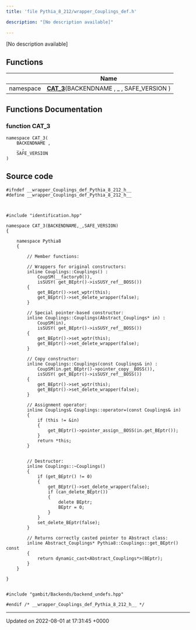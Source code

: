```yaml
---
title: 'file Pythia_8_212/wrapper_Couplings_def.h'

description: "[No description available]"

---
```







[No description available]

## Functions

|                | Name           |
| -------------- | -------------- |
| namespace | **[CAT_3](/documentation/code/darkbit_developmentfiles/wrapper__couplings__def_8h/#function-cat-3)**(BACKENDNAME , _ , SAFE_VERSION ) |


## Functions Documentation

### function CAT_3

```
namespace CAT_3(
    BACKENDNAME ,
    _ ,
    SAFE_VERSION 
)
```




## Source code

```
#ifndef __wrapper_Couplings_def_Pythia_8_212_h__
#define __wrapper_Couplings_def_Pythia_8_212_h__



#include "identification.hpp"

namespace CAT_3(BACKENDNAME,_,SAFE_VERSION)
{
    
    namespace Pythia8
    {
        
        // Member functions: 
        
        // Wrappers for original constructors: 
        inline Couplings::Couplings() :
            CoupSM(__factory0()),
            isSUSY( get_BEptr()->isSUSY_ref__BOSS())
        {
            get_BEptr()->set_wptr(this);
            get_BEptr()->set_delete_wrapper(false);
        }
        
        // Special pointer-based constructor: 
        inline Couplings::Couplings(Abstract_Couplings* in) :
            CoupSM(in),
            isSUSY( get_BEptr()->isSUSY_ref__BOSS())
        {
            get_BEptr()->set_wptr(this);
            get_BEptr()->set_delete_wrapper(false);
        }
        
        // Copy constructor: 
        inline Couplings::Couplings(const Couplings& in) :
            CoupSM(in.get_BEptr()->pointer_copy__BOSS()),
            isSUSY( get_BEptr()->isSUSY_ref__BOSS())
        {
            get_BEptr()->set_wptr(this);
            get_BEptr()->set_delete_wrapper(false);
        }
        
        // Assignment operator: 
        inline Couplings& Couplings::operator=(const Couplings& in)
        {
            if (this != &in)
            {
                get_BEptr()->pointer_assign__BOSS(in.get_BEptr());
            }
            return *this;
        }
        
        
        // Destructor: 
        inline Couplings::~Couplings()
        {
            if (get_BEptr() != 0)
            {
                get_BEptr()->set_delete_wrapper(false);
                if (can_delete_BEptr())
                {
                    delete BEptr;
                    BEptr = 0;
                }
            }
            set_delete_BEptr(false);
        }
        
        // Returns correctly casted pointer to Abstract class: 
        inline Abstract_Couplings* Pythia8::Couplings::get_BEptr() const
        {
            return dynamic_cast<Abstract_Couplings*>(BEptr);
        }
    }
    
}


#include "gambit/Backends/backend_undefs.hpp"

#endif /* __wrapper_Couplings_def_Pythia_8_212_h__ */
```


-------------------------------

Updated on 2022-08-01 at 17:31:45 +0000
